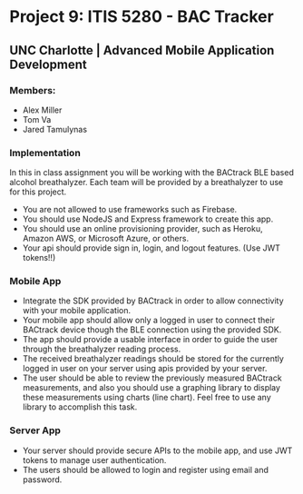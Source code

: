 # Project 9: ITIS 5280 - BAC Tracker
## UNC Charlotte | Advanced Mobile Application Development
### Members:
- Alex Miller
- Tom Va
- Jared Tamulynas

### Implementation
In this in class assignment you will be working with the BACtrack BLE based alcohol breathalyzer.  Each team will be provided by a breathalyzer to use for this project.

- You are not allowed to use frameworks such as Firebase. 
- You should use NodeJS and Express framework to create this app.
- You should use an online provisioning provider, such as Heroku, Amazon AWS, or Microsoft Azure, or others.
- Your api should provide sign in, login, and logout features. (Use JWT tokens!!)
    
### Mobile App
- Integrate the SDK provided by BACtrack in order to allow connectivity with your mobile application.
- Your mobile app should allow only a logged in user to connect their BACtrack device though the BLE connection using the provided SDK.
- The app should provide a usable interface in order to guide the user through the breathalyzer reading process.
- The received breathalyzer readings should be stored for the currently logged in user on your server using apis provided by your server.
- The user should be able to review the previously measured BACtrack measurements, and also you should use a graphing library to display these measurements using charts (line chart). Feel free to use any library to accomplish this task.
     
### Server App
- Your server should provide secure APIs to the mobile app, and use JWT tokens to manage user authentication.
- The users should be allowed to login and register using email and password.
